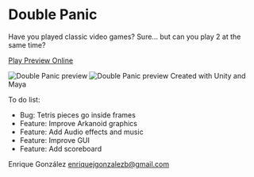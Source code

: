 # Double Panic

Have you played classic video games? Sure... but can you play 2 at the same time?

[Play Preview Online](http://games.hotsoft.ninja/DoublePanic/)

![Double Panic preview](http://games.hotsoft.ninja/DoublePanic/Images/screenshot-1.png)
![Double Panic preview](http://games.hotsoft.ninja/DoublePanic/Images/screenshot-2.png)
Created with Unity and Maya

To do list:
- Bug: Tetris pieces go inside frames
- Feature: Improve Arkanoid graphics
- Feature: Add Audio effects and music
- Feature: Improve GUI
- Feature: Add scoreboard

Enrique González
enriquejgonzalezb@gmail.com
